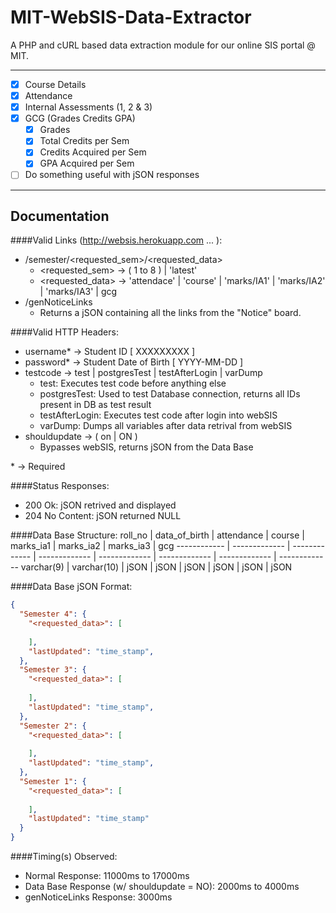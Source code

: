 # MIT-WebSIS-Data-Extractor

A PHP and cURL based data extraction module for our online SIS portal @ MIT.

---

- [x] Course Details
- [x] Attendance
- [x] Internal Assessments (1, 2 & 3)
- [x] GCG (Grades Credits GPA)
  - [x] Grades
  - [x] Total Credits per Sem
  - [x] Credits Acquired per Sem
  - [x] GPA Acquired per Sem
- [ ] Do something useful with jSON responses 

---
Documentation
------

####Valid Links (http://websis.herokuapp.com ... ):
- /semester/\<requested\_sem\>/\<requested\_data\>
  - \<requested\_sem\> → ( 1 to 8 ) | 'latest' 
  - \<requested\_data\> → 'attendace' | 'course' | 'marks/IA1' | 'marks/IA2' | 'marks/IA3' | gcg
- /genNoticeLinks
  - Returns a jSON containing all the links from the "Notice" board. 

####Valid HTTP Headers:
- username* → Student ID [ XXXXXXXXX ]
- password* → Student Date of Birth [ YYYY-MM-DD ]
- testcode → test | postgresTest | testAfterLogin | varDump
  - test: Executes test code before anything else
  - postgresTest: Used to test Database connection, returns all IDs present in DB as test result
  - testAfterLogin: Executes test code after login into webSIS
  - varDump: Dumps all variables after data retrival from webSIS
- shouldupdate → ( on | ON )
  - Bypasses webSIS, returns jSON from the Data Base

\* → Required

####Status Responses:
- 200 Ok: jSON retrived and displayed
- 204 No Content: jSON returned NULL

####Data Base Structure:
roll\_no | data\_of\_birth | attendance | course | marks\_ia1 | marks\_ia2 | marks\_ia3 | gcg
------------ | ------------- | ------------- | ------------- | ------------- | ------------- | ------------- | -------------
varchar(9) | varchar(10) | jSON | jSON | jSON | jSON | jSON | jSON 

####Data Base jSON Format:
```jSON
{
  "Semester 4": {
    "<requested_data>": [
      
    ],
    "lastUpdated": "time_stamp",
  },
  "Semester 3": {
    "<requested_data>": [
     
    ],
    "lastUpdated": "time_stamp",
  },
  "Semester 2": {
    "<requested_data>": [
      
    ],
    "lastUpdated": "time_stamp",
  },
  "Semester 1": {
    "<requested_data>": [
      
    ],
    "lastUpdated": "time_stamp"
  }
}
```

####Timing(s) Observed:
- Normal Response: 11000ms to 17000ms
- Data Base Response (w/ shouldupdate = NO): 2000ms to 4000ms
- genNoticeLinks Response: 3000ms
